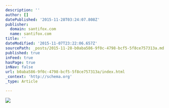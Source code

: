 ```yaml
---
description: ''
author: []
datePublished: '2015-11-28T03:24:07.808Z'
publisher:
  domain: santifox.com
  name: santifox.com
title: ''
dateModified: '2015-11-07T23:22:06.657Z'
sourcePath: _posts/2015-11-28-b0aba586-9f0c-4798-bcf5-5f8ce757313a.md
published: true
inFeed: true
hasPage: true
inNav: false
url: b0aba586-9f0c-4798-bcf5-5f8ce757313a/index.html
_context: 'http://schema.org'
_type: Article

---
```

![](http://payload312.cargocollective.com/1/0/3626/8552050/10514315_777934672249736_6117629941086781381_o_o.jpg)